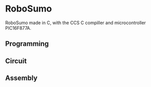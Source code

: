 # RoboSumo
RoboSumo made in C, with the CCS C compiller and microcontroller PIC16F877A.

## Programming

## Circuit

## Assembly

